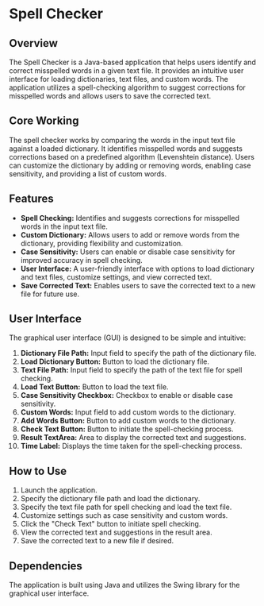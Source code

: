 # Spell Checker

## Overview

The Spell Checker is a Java-based application that helps users identify and correct misspelled words in a given text file. It provides an intuitive user interface for loading dictionaries, text files, and custom words. The application utilizes a spell-checking algorithm to suggest corrections for misspelled words and allows users to save the corrected text.

## Core Working

The spell checker works by comparing the words in the input text file against a loaded dictionary. It identifies misspelled words and suggests corrections based on a predefined algorithm (Levenshtein distance). Users can customize the dictionary by adding or removing words, enabling case sensitivity, and providing a list of custom words.

## Features

- **Spell Checking:** Identifies and suggests corrections for misspelled words in the input text file.
- **Custom Dictionary:** Allows users to add or remove words from the dictionary, providing flexibility and customization.
- **Case Sensitivity:** Users can enable or disable case sensitivity for improved accuracy in spell checking.
- **User Interface:** A user-friendly interface with options to load dictionary and text files, customize settings, and view corrected text.
- **Save Corrected Text:** Enables users to save the corrected text to a new file for future use.

## User Interface

The graphical user interface (GUI) is designed to be simple and intuitive:

1. **Dictionary File Path:** Input field to specify the path of the dictionary file.
2. **Load Dictionary Button:** Button to load the dictionary file.
3. **Text File Path:** Input field to specify the path of the text file for spell checking.
4. **Load Text Button:** Button to load the text file.
5. **Case Sensitivity Checkbox:** Checkbox to enable or disable case sensitivity.
6. **Custom Words:** Input field to add custom words to the dictionary.
7. **Add Words Button:** Button to add custom words to the dictionary.
8. **Check Text Button:** Button to initiate the spell-checking process.
9. **Result TextArea:** Area to display the corrected text and suggestions.
10. **Time Label:** Displays the time taken for the spell-checking process.

## How to Use

1. Launch the application.
2. Specify the dictionary file path and load the dictionary.
3. Specify the text file path for spell checking and load the text file.
4. Customize settings such as case sensitivity and custom words.
5. Click the "Check Text" button to initiate spell checking.
6. View the corrected text and suggestions in the result area.
7. Save the corrected text to a new file if desired.

## Dependencies

The application is built using Java and utilizes the Swing library for the graphical user interface.
